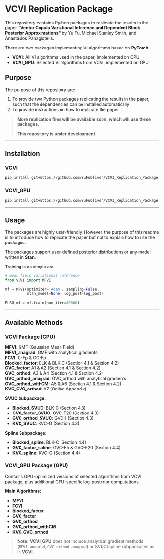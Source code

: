 # VCVI Replication Package

This repository contains Python packages to replicate the results in the paper **"Vector Copula Variational Inference and Dependent Block Posterior Approximations"** by Yu Fu, Michael Stanley Smith, and Anastasios Panagiotelis. 

There are two packages implementing VI algorithms based on **PyTorch**:
- **VCVI**: All VI algorithms used in the paper, implemented on CPU
- **VCVI_GPU**: Selected VI algorithms from VCVI, implemented on GPU

## Purpose

The purpose of this repository are:
1. To provide two Python packages replicating the results in the paper, such that the dependencies can be installed automatically
2. To provide instructions on how to replicate the paper

> **More replication files will be available soon, which will use these packages.**
> 
> **This repository is under development.**

---

## Installation

### VCVI

```bash
pip install git+https://github.com/YuFuOliver/VCVI_Replication_Package.git#subdirectory=VCVI
```

### VCVI_GPU

```bash
pip install git+https://github.com/YuFuOliver/VCVI_Replication_Package.git#subdirectory=VCVI_GPU
```

---

## Usage
The packages are highly user-friendly. However, the purpose of this readme is to introduce how to replicate the paper but not to explain how to use the packages.

The packages support user-defined posterior distributions or any model written in **Stan**.

Training is as simple as:
```python
# mean field variational inference
from VCVI import MFVI

mf = MFVI(optimizer='Adam', sampling=False,
          stan_model=None, log_post=log_post)
          
ELBO_mf = mf.train(num_iter=40000)
```

---

## Available Methods

### VCVI Package (CPU)

**MFVI**: GMF (Gaussian Mean Field)  
**MFVI_anagrad**: GMF with analytical gradients  
**FCVI**: G-Fp & GC-Fp  
**Blocked_factor**: BLK & BLK-C (Section 4.1 & Section 4.2)  
**GVC_factor**: A1 & A2 (Section 4.1 & Section 4.2)  
**GVC_orthod**: A3 & A4 (Section 4.1 & Section 4.2)  
**GVC_orthod_anagrad**: GVC_orthod with analytical gradients  
**GVC_orthod_withCM**: A5 & A6 (Section 4.1 & Section 4.2)  
**KVC_GVC_orthod**: A7 (Online Appendix)  

**SVUC Subpackage:**
- **Blocked_SVUC**: BLK-C (Section 4.3)
- **GVC_factor_SVUC**: GVC-F20 (Section 4.3)
- **GVC_orthod_SVUC**: GVC-I (Section 4.3)
- **KVC_SVUC**: KVC-G (Section 4.3)

**Spline Subpackage:**
- **Blocked_spline**: BLK-C (Section 4.4)
- **GVC_factor_spline**: GVC-F5 & GVC-F20 (Section 4.4)
- **KVC_spline**: KVC-G (Section 4.4)

### VCVI_GPU Package (GPU)

Contains GPU-optimized versions of selected algorithms from VCVI package, plus additional GPU-specific log-posterior computations.

**Main Algorithms:**
 - **MFVI**  
 - **FCVI**  
 - **Blocked_factor**  
 - **GVC_factor**  
 - **GVC_orthod**  
 - **GVC_orthod_withCM**  
 - **KVC_GVC_orthod**  


> **Note:** **VCVI_GPU** does not include analytical gradient methods (`MFVI_anagrad`, `GVC_orthod_anagrad`) or SVUC/spline subpackages as in **VCVI**.